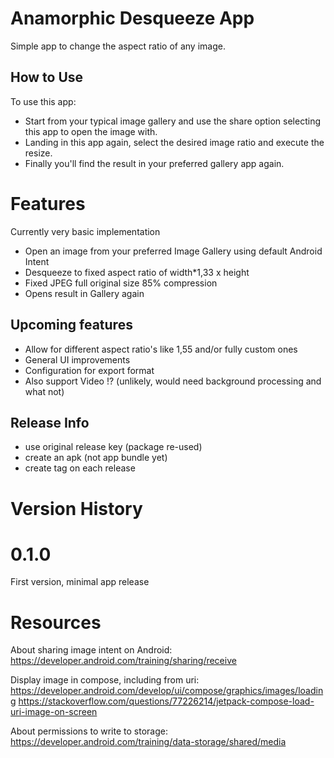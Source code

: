 # Anamorphic Desqueeze App

Simple app to change the aspect ratio of any image. 

## How to Use

To use this app:

- Start from your typical image gallery and use the share option selecting this app to open the image with.
- Landing in this app again, select the desired image ratio and execute the resize.
- Finally you\'ll find the result in your preferred gallery app again.

# Features

Currently very basic implementation

- Open an image from your preferred Image Gallery using default Android Intent
- Desqueeze to fixed aspect ratio of width*1,33 x height
- Fixed JPEG full original size 85% compression
- Opens result in Gallery again

## Upcoming features

- Allow for different aspect ratio's like 1,55 and/or fully custom ones
- General UI improvements
- Configuration for export format
- Also support Video !? (unlikely, would need background processing and what not)

## Release Info

- use original release key (package re-used)
- create an apk (not app bundle yet)
- create tag on each release

# Version History

# 0.1.0

First version, minimal app release

# Resources

About sharing image intent on Android: https://developer.android.com/training/sharing/receive

Display image in compose, including from uri:
https://developer.android.com/develop/ui/compose/graphics/images/loading
https://stackoverflow.com/questions/77226214/jetpack-compose-load-uri-image-on-screen

About permissions to write to storage:
https://developer.android.com/training/data-storage/shared/media